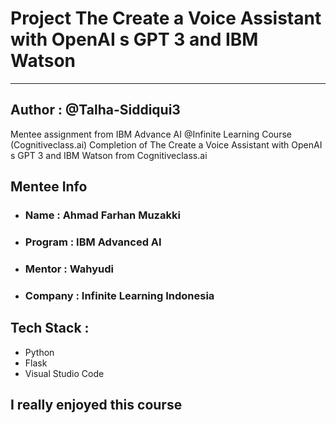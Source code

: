 # Project The Create a Voice Assistant with OpenAI s GPT 3 and IBM Watson
-----------------------------------------------
## Author : @Talha-Siddiqui3
Mentee assignment from IBM Advance AI @Infinite Learning Course (Cognitiveclass.ai) Completion of The Create a Voice Assistant with OpenAI s GPT 3 and IBM Watson from Cognitiveclass.ai 
## Mentee Info

- ### Name : Ahmad Farhan Muzakki
- ### Program : IBM Advanced AI 
- ### Mentor : Wahyudi
- ### Company : Infinite Learning Indonesia

## Tech Stack :
- Python
- Flask
- Visual Studio Code
## I really enjoyed this course
